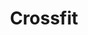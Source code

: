 ---
id: 3
image: '03.jpg'
name: "Wind Life Studio"
title: "Crossfit"
category: "Fitness,plates,tenis"
price: "80"
capasity: "90"
square_meters: "180"
content: "Lorem ipsum dolor sit amet, consectetur adipiscing elit, sed do eiusmod tempor incididunt ut labore et dolore magna aliqua. Ut enim ad minim veniam, quis nostrud exercitation ullamco laboris nisi ut aliquip ex ea commodo consequat. Duis aute irure dolor in reprehenderit in voluptate velit esse cillum dolore eu fugiat nulla pariatur. Excepteur sint occaecat cupidatat non proident, sunt in culpa qui officia deserunt mollit anim id est laborum."
categories: "yoga,meditasyon,tenis"
location: "İstanbul, Beşiktaş"
star: 5
---